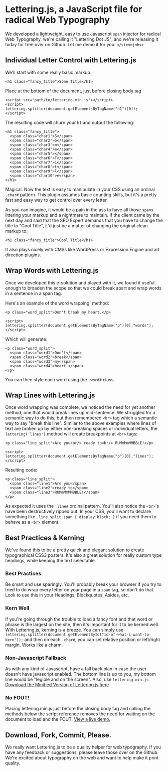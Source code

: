 # Lettering.js, a JavaScript file for radical Web Typography
We developed a lightweight, easy to use Javascript `span` injector for radical Web Typography, we're calling it "Lettering Dot JS", and we're releasing it today for free over on Github. Let me demo it for you: `</stevejobs>`

## Individual Letter Control with Lettering.js
We'll start with some really basic markup:

	<h1 class="fancy_title">Some Title</h1>

Place at the bottom of the document, just before closing body tag
	
	<script src="path/to/lettering.min.js"></script>
	<script>
	lettering.splitter(document.getElementsByTagName("h1")[0]);
	</script>
	
The resulting code will churn your `h1` and output the following:

	<h1 class="fancy_title">
	  <span class="char1">S</span>
	  <span class="char2">o</span>
	  <span class="char3">m</span>
	  <span class="char4">e</span>
	  <span class="char5"></span>
	  <span class="char6">T</span>
	  <span class="char7">i</span>
	  <span class="char8">t</span>
	  <span class="char9">l</span>
	  <span class="char10">e</span>
	</h1>

Magical. Now the text is easy to manipulate in your CSS using an ordinal `.char#` pattern.  This plugin assumes basic counting skills, but it's a pretty fast and easy way to get control over every letter.

As you can imagine, it would be a pain in the ass to have all those `spans` littering your markup and a nightmare to maintain. If the client came by the next day and said that the SEO Expert demands that you have to change the title to "Cool Title", it'd just be a matter of changing the original clean markup to:

	<h1 class="fancy_title">Cool Title</h1>

It also plays nicely with CMSs like WordPress or Expression Engine and art direction plugins.

## Wrap Words with Lettering.js
Once we developed this e-solution and played with it, we found it useful enough to broaden the scope so that we could break apart and wrap words in a sentence in a span tag.

Here's an example of the word wrapping` method:

	<p class="word_split">Don't break my heart.</p>

	<script>
	lettering.splitter(document.getElementsByTagName("p")[0],"words");
	</script>

Which will generate:

	<p class="word_split">
	  <span class="word1">Don't</span>
	  <span class="word2">break</span>
	  <span class="word3">my</span>
	  <span class="word4">heart.</span>
	</p>

You can then style each word using the `.word#` class.

## Wrap Lines with Lettering.js
Once word wrapping was complete, we noticed the need for yet another method, one that would break lines up mid-sentence.  We struggled for a semantic way to do this, but then remembered `<br>` tag which a semantic way to say "break this line".  Similar to the above examples where lines of text are broken up by either non-breaking spaces or individual letters, the `lettering('lines')` method will create breakpoints at `<br>` tags:

	<p class="line_split">Are you<br/> ready to<br/> RUMmMmMMBBLE!</p>

	<script>
	lettering.splitter(document.getElementsByTagName("p")[0],"lines");
	</script>

Resulting code:

	<p class="line_split">
	  <span class="line1">Are you</span>
	  <span class="line2">ready to</span>
	  <span class="line3">RUMmMmMMBBLE!</span>
	</p>

As expected it uses the `.line#` ordinal pattern.  You'll also notice the `<br>`'s have been destructively ripped out.  In your CSS, you'll want to declare something like `.line_split span { display:block; }` if you need them to behave as a `<br>` element.

## Best Practices &amp; Kerning
We've found this to be a pretty quick and elegant solution to create typographical CSS3 posters. It's also a great solution for really custom type headings, while keeping the text selectable.

### Best Practices
Be smart and use sparingly. You'll probably break your browser if you try to tried to do wrap every letter on your page in a `span` tag, so don't do that.  Look to use this in your Headings, Blockquotes, Asides, etc.

### Kern Well
If you're going through the trouble to load a fancy font and that word or phrase is the largest on the site, then it's important for it to be kerned well.  With Lettering.js, kerning is a breeze. You can simply use `lettering.splitter(document.getElementById("id-of-what-i-want-to-kern"));` and then on each `.char#`, you can set relative position or left/right margin. Works like a charm.

### Non-Javascript Fallback
As with any kind of Javascript, have a fall back plan in case the user doesn't have javascript enabled.  The bottom line is up to you, my bottom line would be "legible and on the screen". Also, use `lettering.min.js` [Download the Minified Version of Lettering.js here](http://github.com/ryanseddon/Lettering.js/downloads)

### No FOUT!
Placing lettering.min.js just before the closing body tag and calling the methods below the script reference removes the need for waiting on the document to load and the FOUT. [View a live demo.](http://labs.thecssninja.com/lettering/)

## Download, Fork, Commit, Please.
We really want Lettering.js to be a quality helper for web typography.  If you have any feedback or suggestions, please leave those over on the Github.  We're excited about typography on the web and want to help make it print quality.

